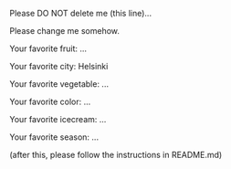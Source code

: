 Please DO NOT delete me (this line)...

Please change me somehow.

Your favorite fruit: ...

Your favorite city: Helsinki

Your favorite vegetable: ...

Your favorite color: ...

Your favorite icecream: ...

Your favorite season: ...


(after this, please follow the instructions in README.md)


